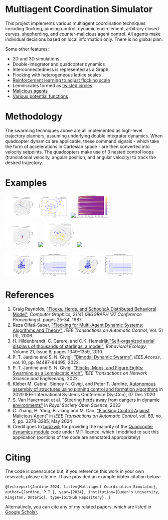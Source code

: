 # Multiagent Coordination Simulator

This project implements various multiagent coordination techniques including flocking, pinning control, dynamic encirclement, arbitrary closed curves, shepherding, and counter-malicious agent control. 
All agents make individual decisions based on local information only. There is no global plan. 

Some other features:

*  2D and 3D simulations
*  Double-integrator and quadcopter dynamics 
*  Interconnectedness is represented as a Graph
*  Flocking with heterogeneous lattice scales
*  [Reinforcement learning to adjust flocking scale](https://github.com/tjards/assembly_via_Q-learning)
*  Lemniscates formed as [twisted circles](https://github.com/tjards/twisted_circles)
*  [Malicious agents](https://github.com/tjards/flocking_malicious)
*  [Various potential functions](https://github.com/tjards/survey_potential_functions)
 

# Methodology

The swarming techniques above are all implemented as high-level trajectory planners, assuming underlying double integrator dynamics. 
When quadcopter dynamics are applicable, these command signals - which take the form of accelerations in Cartesian space - are then converted into velocity setpoints.
The quadcopters make use of 3 nested control loops (translational velocity, angular position, and angular velocity) to track the desired trajectory.

# Examples

<p float="center">
    <img src="./visualization/public/pinning/animation_quads.gif" width="20%"> 
    <img src="./visualization/public/pinning/animation2D_pinning4.gif" width="20%">
    <img src="./visualization/public/hetero_lattice/animation2D.gif" width="20%">
    <img src="./visualization/public/hetero_lattice/heatmap1.png" width="20%"> 
</p>

<p float="center">
    <img src="./visualization/public/shepherding/animation3D_shepherding.gif" width="20%">
    <img src="./visualization/public/encircle/animation_circle.gif" width="20%">
    <img src="./visualization/public/lemniscate/animation_12ger_w_obs.gif" width="20%">
    <img src="./visualization/public/lemniscate/dance_animation3D_HD.gif" width="20%">
</p>

<p float="center">
    <img src="./visualization/public/malicious/cao_animation3D_00.gif" width="20%">  
    <img src="./visualization/public/malicious/cao_malicious_0.png" width="20%">
    <img src="./visualization/public/malicious/cao_animation3D_11.gif" width="20%">  
    <img src="./visualization/public/malicious/cao_malicious_1.png" width="20%">
</p>


# References 

1. Craig Reynolds, ["Flocks, Herds, and Schools:A Distributed Behavioral Model"](https://www.red3d.com/cwr/papers/1987/boids.html), *Computer Graphics, 21(4) (SIGGRAPH '87 Conference Proceedings)*, pages 25-34, 1987.
2. Reza Olfati-Saber, ["Flocking for Multi-Agent Dynamic Systems: Algorithms and Theory"](https://ieeexplore.ieee.org/document/1605401), *IEEE Transactions on Automatic Control*, 
Vol. 51 (3), 2006.
3. H. Hildenbrandt, C. Carere, and C.K. Hemelrijk,["Self-organized aerial displays of thousands of starlings: a model"](https://academic.oup.com/beheco/article/21/6/1349/333856?login=false), *Behavioral Ecology*, Volume 21, Issue 6, pages 1349–1359, 2010.
4. P. T. Jardine and S. N. Givigi, ["Bimodal Dynamic Swarms"](https://ieeexplore.ieee.org/document/9857917), *IEEE Access*, vol. 10, pp. 94487-94495, 2022.
5. P. T. Jardine and S. N. Givigi, ["Flocks, Mobs, and Figure Eights: Swarming as a Lemniscatic Arch"](https://ieeexplore.ieee.org/document/9931405), *IEEE Transactions on Network Science and Engineering*, 2022.
6. Kléber M. Cabral, Sidney N. Givigi, and Peter T. Jardine, [Autonomous assembly of structures using pinning control and formation algorithms](https://ieeexplore-ieee-org.proxy.queensu.ca/document/9275901) in 2020 IEEE International Systems Conference (SysCon), 07 Dec 2020
7. S. Van Havermaet et al. ["Steering herds away from dangers in dynamic environments"](https://royalsocietypublishing.org/doi/10.1098/rsos.230015) in *Royal Society Open Science*, 2023
8. C. Zhang, H. Yang, B. Jiang and M. Cao, ["Flocking Control Against Malicious Agent"](https://ieeexplore.ieee.org/document/10264142) in *IEEE Transactions on Automatic Control*, vol. 69, no. 5, pp. 3278-3285, May 2024
9. Credit goes to [bobzwik](https://github.com/bobzwik) for providing the majority of the [Quadcopter dynamics module](https://github.com/tjards/multi-agent_sim/tree/master/agents/quadcopter_module) code under MIT licence, which I modified to suit this application (portions of the code are annotated appropriately)

# Citing

The code is opensource but, if you reference this work in your own reserach, please cite me. I have provided an example bibtex citation below:

`@techreport{Jardine-2024,
  title={Multiagent Coordination Simulator},
  author={Jardine, P.T.},
  year={2024},
  institution={Queen's University, Kingston, Ontario},
  type={GitHub Repository},
}`

Alternatively, you can cite any of my related papers, which are listed in [Google Scholar](https://scholar.google.com/citations?hl=en&user=RGlv4ZUAAAAJ&view_op=list_works&sortby=pubdate).















 

